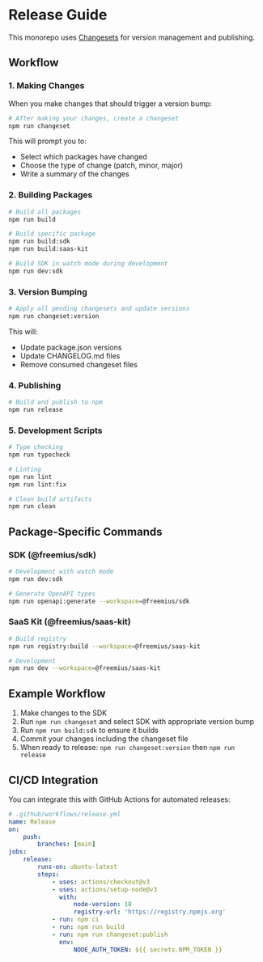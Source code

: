 # Release Guide

This monorepo uses [Changesets](https://github.com/changesets/changesets) for version management and publishing.

## Workflow

### 1. Making Changes

When you make changes that should trigger a version bump:

```bash
# After making your changes, create a changeset
npm run changeset
```

This will prompt you to:

- Select which packages have changed
- Choose the type of change (patch, minor, major)
- Write a summary of the changes

### 2. Building Packages

```bash
# Build all packages
npm run build

# Build specific package
npm run build:sdk
npm run build:saas-kit

# Build SDK in watch mode during development
npm run dev:sdk
```

### 3. Version Bumping

```bash
# Apply all pending changesets and update versions
npm run changeset:version
```

This will:

- Update package.json versions
- Update CHANGELOG.md files
- Remove consumed changeset files

### 4. Publishing

```bash
# Build and publish to npm
npm run release
```

### 5. Development Scripts

```bash
# Type checking
npm run typecheck

# Linting
npm run lint
npm run lint:fix

# Clean build artifacts
npm run clean
```

## Package-Specific Commands

### SDK (@freemius/sdk)

```bash
# Development with watch mode
npm run dev:sdk

# Generate OpenAPI types
npm run openapi:generate --workspace=@freemius/sdk
```

### SaaS Kit (@freemius/saas-kit)

```bash
# Build registry
npm run registry:build --workspace=@freemius/saas-kit

# Development
npm run dev --workspace=@freemius/saas-kit
```

## Example Workflow

1. Make changes to the SDK
2. Run `npm run changeset` and select SDK with appropriate version bump
3. Run `npm run build:sdk` to ensure it builds
4. Commit your changes including the changeset file
5. When ready to release: `npm run changeset:version` then `npm run release`

## CI/CD Integration

You can integrate this with GitHub Actions for automated releases:

```yaml
# .github/workflows/release.yml
name: Release
on:
    push:
        branches: [main]
jobs:
    release:
        runs-on: ubuntu-latest
        steps:
            - uses: actions/checkout@v3
            - uses: actions/setup-node@v3
              with:
                  node-version: 18
                  registry-url: 'https://registry.npmjs.org'
            - run: npm ci
            - run: npm run build
            - run: npm run changeset:publish
              env:
                  NODE_AUTH_TOKEN: ${{ secrets.NPM_TOKEN }}
```
